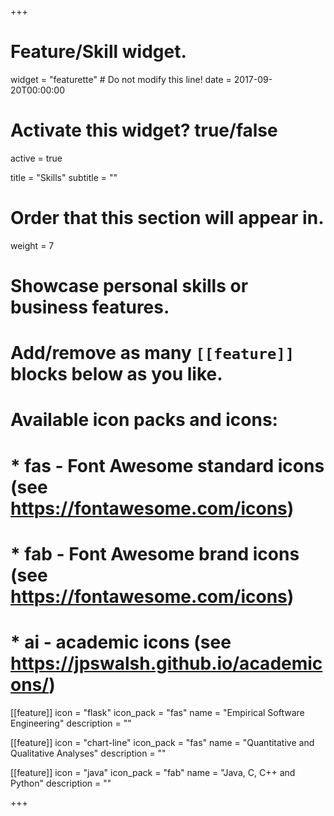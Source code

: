 +++
# Feature/Skill widget.
widget = "featurette"  # Do not modify this line!
date = 2017-09-20T00:00:00

# Activate this widget? true/false
active = true

title = "Skills"
subtitle = ""

# Order that this section will appear in.
weight = 7

# Showcase personal skills or business features.
# 
# Add/remove as many `[[feature]]` blocks below as you like.
# 
# Available icon packs and icons:
# * fas - Font Awesome standard icons (see https://fontawesome.com/icons)
# * fab - Font Awesome brand icons (see https://fontawesome.com/icons)
# * ai - academic icons (see https://jpswalsh.github.io/academicons/)

[[feature]]
  icon = "flask"
  icon_pack = "fas"
  name = "Empirical Software Engineering"
  description = ""
  
[[feature]]
  icon = "chart-line"
  icon_pack = "fas"
  name = "Quantitative and Qualitative Analyses"
  description = ""  

[[feature]]
  icon = "java"
  icon_pack = "fab"
  name = "Java, C, C++ and Python"
  description = ""

+++
